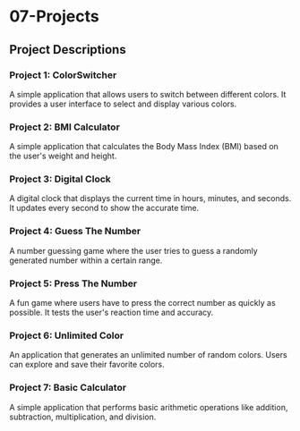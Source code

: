 # 07-Projects
## Project Descriptions

### Project 1: ColorSwitcher
A simple application that allows users to switch between different colors. It provides a user interface to select and display various colors.

### Project 2: BMI Calculator
A simple application that calculates the Body Mass Index (BMI) based on the user's weight and height.

### Project 3: Digital Clock
A digital clock that displays the current time in hours, minutes, and seconds. It updates every second to show the accurate time.

### Project 4: Guess The Number
A number guessing game where the user tries to guess a randomly generated number within a certain range.

### Project 5: Press The Number
A fun game where users have to press the correct number as quickly as possible. It tests the user's reaction time and accuracy.

### Project 6: Unlimited Color
An application that generates an unlimited number of random colors. Users can explore and save their favorite colors.

### Project 7: Basic Calculator
A simple application that performs basic arithmetic operations like addition, subtraction, multiplication, and division.